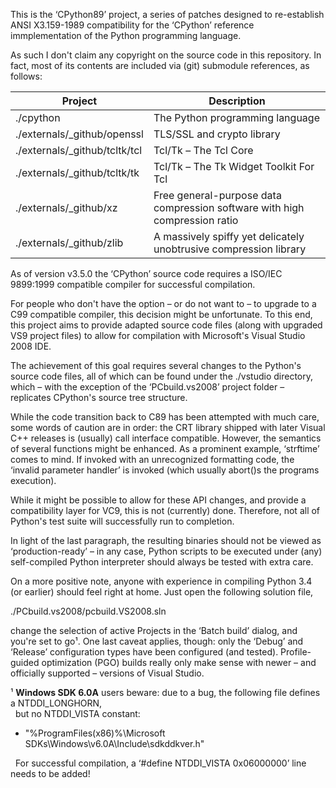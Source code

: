 ﻿This is the ‘CPython89’ project, a series of patches designed to re-establish ANSI X3.159-1989 compatibility for the ‘CPython’ reference immplementation of the Python programming language.

As such I don't claim any copyright on the source code in this repository. In fact, most of its contents are included via (git) submodule references, as follows:

Project | Description
--- | ---
./cpython                     | The Python programming language
./externals/_github/openssl   | TLS/SSL and crypto library
./externals/_github/tcltk/tcl | Tcl/Tk – The Tcl Core
./externals/_github/tcltk/tk  | Tcl/Tk – The Tk Widget Toolkit For Tcl
./externals/_github/xz        | Free general-purpose data compression software with high compression ratio
./externals/_github/zlib      | A massively spiffy yet delicately unobtrusive compression library

As of version v3.5.0 the ‘CPython’ source code requires a ISO/IEC 9899:1999 compatible compiler for successful compilation.

For people who don't have the option – or do not want to – to upgrade to a C99 compatible compiler, this decision might be unfortunate. To this end, this project aims to provide adapted source code files (along with upgraded VS9 project files) to allow for compilation with Microsoft's Visual Studio 2008 IDE.

The achievement of this goal requires several changes to the Python's source code files, all of which can be found under the ./vstudio directory, which – with the exception of the ‘PCbuild.vs2008’ project folder – replicates CPython's source tree structure.

While the code transition back to C89 has been attempted with much care, some words of caution are in order: the CRT library shipped with later Visual C++ releases is (usually) call interface compatible. However, the semantics of several functions might be enhanced. As a prominent example, ‘strftime’ comes to mind. If invoked with an unrecognized formatting code, the ‘invalid parameter handler’ is invoked (which usually abort()s the programs execution).

While it might be possible to allow for these API changes, and provide a compatibility layer for VC9, this is not (currently) done. Therefore, not all of Python's test suite will successfully run to completion.

In light of the last paragraph, the resulting binaries should not be viewed as ‘production-ready’ – in any case, Python scripts to be executed under (any) self-compiled Python interpreter should always be tested with extra care.

On a more positive note, anyone with experience in compiling Python 3.4 (or earlier) should feel right at home. Just open the following solution file,

./PCbuild.vs2008/pcbuild.VS2008.sln

change the selection of active Projects in the ‘Batch build’ dialog, and you're set to go¹. One last caveat applies, though: only the ‘Debug’ and ‘Release’ configuration types have been configured (and tested).  Profile-guided optimization (PGO) builds really only make sense with newer – and officially supported – versions of Visual Studio.

¹ **Windows SDK 6.0A** users beware: due to a bug, the following file defines a NTDDI_LONGHORN, <br />
&nbsp;&nbsp;but no NTDDI_VISTA constant:

* "%ProgramFiles(x86)%\Microsoft SDKs\Windows\v6.0A\Include\sdkddkver.h"

&nbsp;&nbsp;For successful compilation, a ‘#define NTDDI_VISTA 0x06000000’ line needs to be added!
